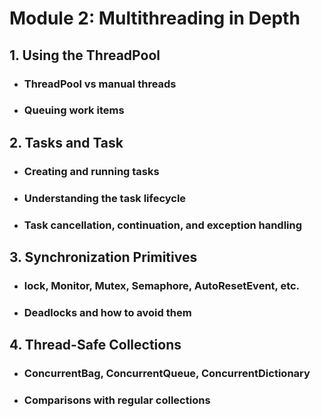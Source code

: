 # Module 2: Multithreading in Depth

## 1. Using the ThreadPool
- ### ThreadPool vs manual threads
- ### Queuing work items
## 2. Tasks and Task<T>
- ### Creating and running tasks
- ### Understanding the task lifecycle
- ### Task cancellation, continuation, and exception handling
## 3. Synchronization Primitives
- ### lock, Monitor, Mutex, Semaphore, AutoResetEvent, etc.
- ### Deadlocks and how to avoid them
## 4. Thread-Safe Collections
- ### ConcurrentBag, ConcurrentQueue, ConcurrentDictionary
- ### Comparisons with regular collections
